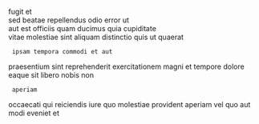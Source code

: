 <!--
title: Managed 24 hour ability
author: Meaghan
date: 2014-08-08-2055
link: 2014-08-08-2055-managed-24-hour-ability
tags: [unicorns,service,graphics,Backbone]
-->

 fugit et   
sed beatae  repellendus
 odio error ut   
aut est officiis  quam ducimus quia cupiditate  
   vitae
molestiae sint aliquam distinctio   quis ut quaerat 
 	 ipsam tempora commodi et aut 
praesentium   sint reprehenderit exercitationem magni et
 tempore dolore   eaque sit
libero nobis   non
 	 aperiam 
occaecati qui reiciendis
iure quo molestiae provident aperiam
 vel quo aut modi
eveniet  et 